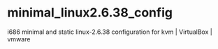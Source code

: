 # minimal_linux2.6.38_config
i686 minimal and static linux-2.6.38 configuration for kvm | VirtualBox | vmware

